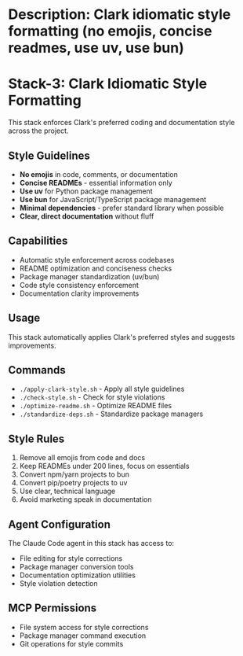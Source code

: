 # Description: Clark idiomatic style formatting (no emojis, concise readmes, use uv, use bun)

# Stack-3: Clark Idiomatic Style Formatting

This stack enforces Clark's preferred coding and documentation style across the project.

## Style Guidelines
- **No emojis** in code, comments, or documentation
- **Concise READMEs** - essential information only
- **Use uv** for Python package management
- **Use bun** for JavaScript/TypeScript package management
- **Minimal dependencies** - prefer standard library when possible
- **Clear, direct documentation** without fluff

## Capabilities
- Automatic style enforcement across codebases
- README optimization and conciseness checks
- Package manager standardization (uv/bun)
- Code style consistency enforcement
- Documentation clarity improvements

## Usage
This stack automatically applies Clark's preferred styles and suggests improvements.

## Commands
- `./apply-clark-style.sh` - Apply all style guidelines
- `./check-style.sh` - Check for style violations
- `./optimize-readme.sh` - Optimize README files
- `./standardize-deps.sh` - Standardize package managers

## Style Rules
1. Remove all emojis from code and docs
2. Keep READMEs under 200 lines, focus on essentials
3. Convert npm/yarn projects to bun
4. Convert pip/poetry projects to uv
5. Use clear, technical language
6. Avoid marketing speak in documentation

## Agent Configuration
The Claude Code agent in this stack has access to:
- File editing for style corrections
- Package manager conversion tools
- Documentation optimization utilities
- Style violation detection

## MCP Permissions
- File system access for style corrections
- Package manager command execution
- Git operations for style commits